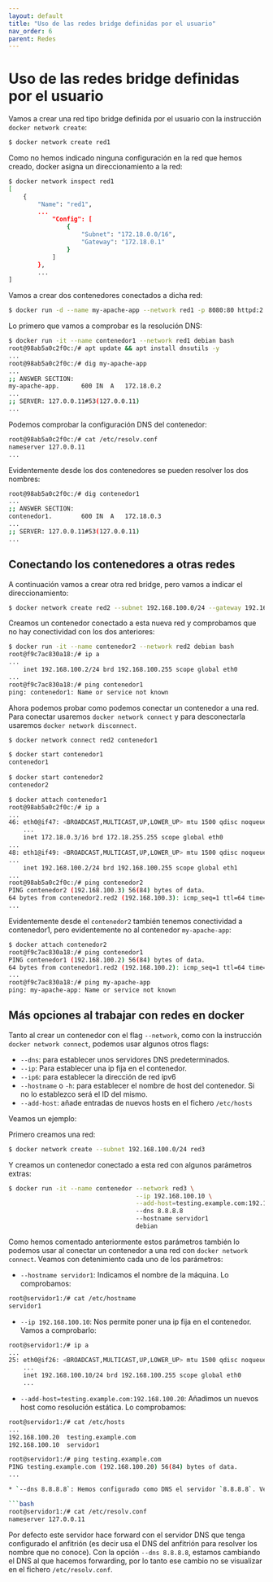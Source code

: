 ```yaml
---
layout: default
title: "Uso de las redes bridge definidas por el usuario"
nav_order: 6
parent: Redes
---
```


# Uso de las redes bridge definidas por el usuario

Vamos a crear una red tipo bridge definida por el usuario con la instrucción `docker network create`:

```bash
$ docker network create red1

```

Como no hemos indicado ninguna configuración en la red que hemos creado, docker asigna un direccionamiento a la red:

```bash
$ docker network inspect red1
[
    {
        "Name": "red1",
        ...
            "Config": [
                {
                    "Subnet": "172.18.0.0/16",
                    "Gateway": "172.18.0.1"
                }
            ]
        },
        ...
]
```

Vamos a crear dos contenedores conectados a dicha red:

```bash
$ docker run -d --name my-apache-app --network red1 -p 8080:80 httpd:2.4
```
Lo primero que vamos a comprobar es la resolución DNS:

```bash
$ docker run -it --name contenedor1 --network red1 debian bash
root@98ab5a0c2f0c:/# apt update && apt install dnsutils -y
...
root@98ab5a0c2f0c:/# dig my-apache-app
...
;; ANSWER SECTION:
my-apache-app.		600	IN	A	172.18.0.2
...
;; SERVER: 127.0.0.11#53(127.0.0.11)
...
```

Podemos comprobar la configuración DNS del contenedor:

```bash
root@98ab5a0c2f0c:/# cat /etc/resolv.conf 
nameserver 127.0.0.11
...
```

Evidentemente desde los dos contenedores se pueden resolver los dos nombres:

```bash
root@98ab5a0c2f0c:/# dig contenedor1
...
;; ANSWER SECTION:
contenedor1.		600	IN	A	172.18.0.3
...
;; SERVER: 127.0.0.11#53(127.0.0.11)
...
```

## Conectando los contenedores a otras redes

A continuación vamos a crear otra red bridge, pero vamos a indicar el direccionamiento:

```bash
$ docker network create red2 --subnet 192.168.100.0/24 --gateway 192.168.100.1
```

Creamos un contenedor conectado a esta nueva red y comprobamos que no hay conectividad con los dos anteriores:

```bash
$ docker run -it --name contenedor2 --network red2 debian bash
root@f9c7ac830a18:/# ip a
...
    inet 192.168.100.2/24 brd 192.168.100.255 scope global eth0
...
root@f9c7ac830a18:/# ping contenedor1
ping: contenedor1: Name or service not known
```

Ahora podemos probar como podemos conectar un contenedor a una red. Para conectar usaremos `docker network connect` y para desconectarla usaremos `docker network disconnect`.

```bash
$ docker network connect red2 contenedor1 

$ docker start contenedor1
contenedor1
    
$ docker start contenedor2
contenedor2

$ docker attach contenedor1
root@98ab5a0c2f0c:/# ip a
...
46: eth0@if47: <BROADCAST,MULTICAST,UP,LOWER_UP> mtu 1500 qdisc noqueue state UP group default
    ...
    inet 172.18.0.3/16 brd 172.18.255.255 scope global eth0
...
48: eth1@if49: <BROADCAST,MULTICAST,UP,LOWER_UP> mtu 1500 qdisc noqueue state UP group default 
...    
    inet 192.168.100.2/24 brd 192.168.100.255 scope global eth1
...
root@98ab5a0c2f0c:/# ping contenedor2
PING contenedor2 (192.168.100.3) 56(84) bytes of data.
64 bytes from contenedor2.red2 (192.168.100.3): icmp_seq=1 ttl=64 time=0.082 ms
...
```

Evidentemente desde el `contenedor2` también tenemos conectividad a contenedor1, pero evidentemente no al contenedor `my-apache-app`:

```bash
$ docker attach contenedor2
root@f9c7ac830a18:/# ping contenedor1
PING contenedor1 (192.168.100.2) 56(84) bytes of data.
64 bytes from contenedor1.red2 (192.168.100.2): icmp_seq=1 ttl=64 time=0.072 ms
...
root@f9c7ac830a18:/# ping my-apache-app
ping: my-apache-app: Name or service not known
```

## Más opciones al trabajar con redes en docker

Tanto al crear un contenedor con el flag `--network`, como con la instrucción `docker network connect`, podemos usar algunos otros flags:

* `--dns`: para establecer unos servidores DNS predeterminados.
* `--ip`: Para establecer una ip fija en el contenedor.
* `--ip6`: para establecer la dirección de red ipv6
* `--hostname` o `-h`: para establecer el nombre de host del contenedor. Si no lo establezco será el ID del mismo.
* `--add-host`: añade entradas de nuevos hosts en el fichero `/etc/hosts`

Veamos un ejemplo:

Primero creamos una red:

```bash
$ docker network create --subnet 192.168.100.0/24 red3
```

Y creamos un contenedor conectado a esta red con algunos parámetros extras:

```bash
$ docker run -it --name contenedor --network red3 \
                                   --ip 192.168.100.10 \
                                   --add-host=testing.example.com:192.168.100.20 
                                   --dns 8.8.8.8 
                                   --hostname servidor1
                                   debian
```

Como hemos comentado anteriormente estos parámetros también lo podemos usar al conectar un contenedor a una red con `docker network connect`. Veamos con detenimiento cada uno de los parámetros:


* `--hostname servidor1`: Indicamos el nombre de la máquina. Lo comprobamos:

```bash
root@servidor1:/# cat /etc/hostname 
servidor1
```

* `--ip 192.168.100.10`: Nos permite poner una ip fija en el contenedor. Vamos a comprobarlo:

```bash
root@servidor1:/# ip a
...
25: eth0@if26: <BROADCAST,MULTICAST,UP,LOWER_UP> mtu 1500 qdisc noqueue state UP group default 
    ...
    inet 192.168.100.10/24 brd 192.168.100.255 scope global eth0
    ...
```
* `--add-host=testing.example.com:192.168.100.20`: Añadimos un nuevos host como resolución estática. Lo comprobamos:

```bash
root@servidor1:/# cat /etc/hosts
...
192.168.100.20	testing.example.com
192.168.100.10	servidor1

root@servidor1:/# ping testing.example.com
PING testing.example.com (192.168.100.20) 56(84) bytes of data.
...

* `--dns 8.8.8.8`: Hemos configurado como DNS el servidor `8.8.8.8`. Veamos esto con detenimiento, como hemos visto anteriormente al conectar el contenedor a una red bridge definida por el usuario se crea un servidor DNS que nos permite la resolución por el nombre del contenedor (parámetro `--name`, no se resuelve el nombre que hayamos indicado con el parámetro `--hostname`), veamos el servidor DNS:

```bash
root@servidor1:/# cat /etc/resolv.conf 
nameserver 127.0.0.11
```

Por defecto este servidor hace forward con el servidor DNS que tenga configurado el anfitrión (es decir usa el DNS del anfitrión para resolver los nombre que no conoce). Con la opción `--dns 8.8.8.8`, estamos cambiando el DNS al que hacemos forwarding, por lo tanto ese cambio no se visualizar en el fichero `/etc/resolv.conf`.
